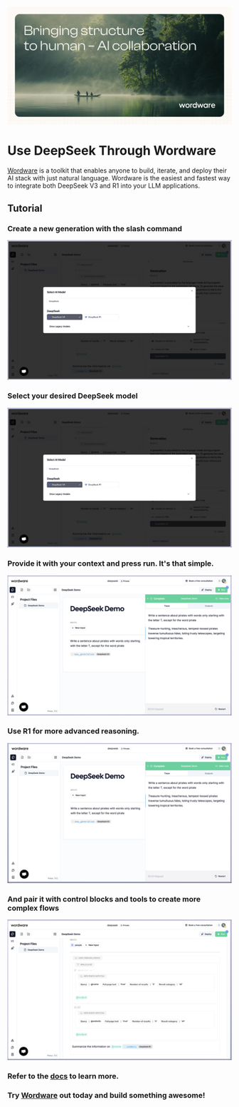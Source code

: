 <img width="1024" src="assets/og-image.png" alt="wordware og">

<!-- TEXT_SECTION:header:END -->

# Use DeepSeek Through Wordware

<a href="https://www.wordware.ai/">Wordware</a> is a toolkit that enables anyone to build, iterate, and deploy their AI stack with just natural language. Wordware is the easiest and fastest way to integrate both DeepSeek V3 and R1 into your LLM applications.

## Tutorial

### Create a new generation with the slash command

![select model](assets/select-deepseek.jpg)

### Select your desired DeepSeek model

![select model](assets/select-deepseek.jpg)

### Provide it with your context and press run. It's that simple.

![use v3](assets/v3.jpg)

### Use R1 for more advanced reasoning.

![use r1](assets/r1.jpg)

### And pair it with control blocks and tools to create more complex flows

![use tools](assets/tools.jpg)

### Refer to the <a href="https://docs.wordware.ai/tour">docs</a> to learn more.

### Try <a href="https://www.wordware.ai/">Wordware</a> out today and build something awesome!
